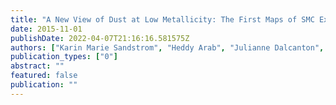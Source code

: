 ```yaml
---
title: "A New View of Dust at Low Metallicity: The First Maps of SMC Extinction Curves"
date: 2015-11-01
publishDate: 2022-04-07T21:16:16.581575Z
authors: ["Karin Marie Sandstrom", "Heddy Arab", "Julianne Dalcanton", "Andrew Eugene Dolphin", "Morgan Fouesneau", "Karl D. Gordon", "Dustin Lang", "Adam Leroy", "Julia Christine Roman-Duval", "Kirill Tchernyshyov", "Daniel R. Weisz", "Benjamin F. Williams"]
publication_types: ["0"]
abstract: ""
featured: false
publication: ""
---
```


